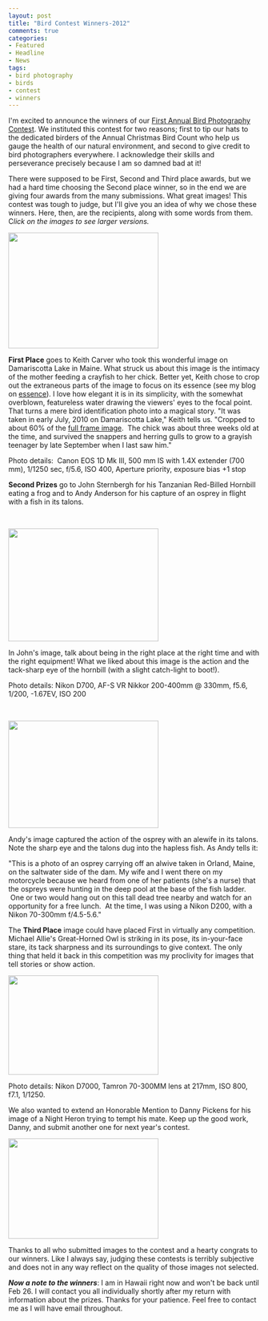 ```yaml
---
layout: post
title: "Bird Contest Winners-2012"
comments: true
categories:
- Featured
- Headline
- News
tags:
- bird photography
- birds
- contest
- winners
---
```

I'm excited to announce the winners of our <a href="http://blog.lesterpickerphoto.com/2012/12/02/bird-photography-contest/">First Annual Bird Photography Contest</a>. We instituted this contest for two reasons; first to tip our hats to the dedicated birders of the Annual Christmas Bird Count who help us gauge the health of our natural environment, and second to give credit to bird photographers everywhere. I acknowledge their skills and perseverance precisely because I am so damned bad at it!

There were supposed to be First, Second and Third place awards, but we had a hard time choosing the Second place winner, so in the end we are giving four awards from the many submissions. What great images! This contest was tough to judge, but I'll give you an idea of why we chose these winners. Here, then, are the recipients, along with some words from them. C<em>lick on the images to see larger versions. </em>

<a href="http://blog.lesterpickerphoto.com/wp-content/uploads/2013/01/loon-feeding-chick-July2010-363.jpeg"><img class="size-medium wp-image-2568" title="loon-feeding-chick-July2010-363" src="http://blog.lesterpickerphoto.com/wp-content/uploads/2013/01/loon-feeding-chick-July2010-363-300x231.jpeg" alt="" width="300" height="231"></a>

<strong>First Place</strong> goes to Keith Carver who took this wonderful image on Damariscotta Lake in Maine. What struck us about this image is the intimacy of the mother feeding a crayfish to her chick. Better yet, Keith chose to crop out the extraneous parts of the image to focus on its essence (see my blog on <a href="http://blog.lesterpickerphoto.com/2012/11/08/finding-the-essence/">essence</a>). I love how elegant it is in its simplicity, with the somewhat overblown, featureless water drawing the viewers' eyes to the focal point. That turns a mere bird identification photo into a magical story. "It was taken in early July, 2010 on Damariscotta Lake," Keith tells us. "Cropped to about 60% of the <a href="http://krcarver.zenfolio.com/p896543188/h29ce259#h29ce259">full frame image</a>.  The chick was about three weeks old at the time, and survived the snappers and herring gulls to grow to a grayish teenager by late September when I last saw him."

Photo details:  Canon EOS 1D Mk III, 500 mm IS with 1.4X extender (700 mm), 1/1250 sec, f/5.6, ISO 400, Aperture priority, exposure bias +1 stop

<strong>Second Prizes</strong> go to John Sternbergh for his Tanzanian Red-Billed Hornbill eating a frog and to Andy Anderson for his capture of an osprey in flight with a fish in its talons.

 

<a href="http://blog.lesterpickerphoto.com/wp-content/uploads/2013/01/Red-billed-Hornbill-John-Sternbergh.jpg"><img class="size-medium wp-image-2570" title="Red-billed Hornbill - John Sternbergh" src="http://blog.lesterpickerphoto.com/wp-content/uploads/2013/01/Red-billed-Hornbill-John-Sternbergh-300x225.jpg" alt="" width="300" height="225"></a>

In John's image, talk about being in the right place at the right time and with the right equipment! What we liked about this image is the action and the tack-sharp eye of the hornbill (with a slight catch-light to boot!).

Photo details: Nikon D700, AF-S VR Nikkor 200-400mm @ 330mm, f5.6, 1/200, -1.67EV, ISO 200

 

<a href="http://blog.lesterpickerphoto.com/wp-content/uploads/2013/01/Osprey1.jpg"><img class="size-medium wp-image-2571" title="Osprey1" src="http://blog.lesterpickerphoto.com/wp-content/uploads/2013/01/Osprey1-300x214.jpg" alt="" width="300" height="214"></a>

Andy's image captured the action of the osprey with an alewife in its talons. Note the sharp eye and the talons dug into the hapless fish. As Andy tells it:

"This is a photo of an osprey carrying off an alwive taken in Orland, Maine, on the saltwater side of the dam. My wife and I went there on my motorcycle because we heard from one of her patients (she's a nurse) that the ospreys were hunting in the deep pool at the base of the fish ladder.  One or two would hang out on this tall dead tree nearby and watch for an opportunity for a free lunch.  At the time, I was using a Nikon D200, with a Nikon 70-300mm f/4.5-5.6."

The <strong>Third Place</strong> image could have placed First in virtually any competition. Michael Allie's Great-Horned Owl is striking in its pose, its in-your-face stare, its tack sharpness and its surroundings to give context. The only thing that held it back in this competition was my proclivity for images that tell stories or show action.

<a href="http://blog.lesterpickerphoto.com/wp-content/uploads/2013/01/MDA_6014.jpg"><img class="size-medium wp-image-2572" title="MDA_6014" src="http://blog.lesterpickerphoto.com/wp-content/uploads/2013/01/MDA_6014-300x198.jpg" alt="" width="300" height="198"></a>

Photo details: Nikon D7000, Tamron 70-300MM lens at 217mm, ISO 800, f7.1, 1/1250.

We also wanted to extend an Honorable Mention to Danny Pickens for his image of a Night Heron trying to tempt his mate. Keep up the good work, Danny, and submit another one for next year's contest.

<a href="http://blog.lesterpickerphoto.com/wp-content/uploads/2013/01/IMG_0362a1.jpg"><img class="size-medium wp-image-2574" title="Yellow-Crowned Night Heron" src="http://blog.lesterpickerphoto.com/wp-content/uploads/2013/01/IMG_0362a1-300x200.jpg" alt="" width="300" height="200"></a>

Thanks to all who submitted images to the contest and a hearty congrats to our winners. Like I always say, judging these contests is terribly subjective and does not in any way reflect on the quality of those images not selected.

<em><strong>Now a note to the winners</strong></em>: I am in Hawaii right now and won't be back until Feb 26. I will contact you all individually shortly after my return with information about the prizes. Thanks for your patience. Feel free to contact me as I will have email throughout.

 